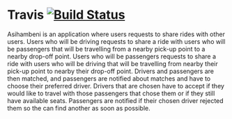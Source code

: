 # Travis [![Build Status](https://travis-ci.com/Sbonis/Asihambeni-.svg?branch=master)](https://travis-ci.com/Sbonis/Asihambeni-)

Asihambeni is an application where users requests to share rides with other users. Users who will be driving requests to share a ride with users who will be passengers that will be travelling from a nearby pick-up point to a nearby drop-off point. Users who will be passengers requests to share a ride with users who will be driving that will be travelling from nearby their pick-up point to nearby their drop-off point. Drivers and passengers are then matched, and passengers are notified about matches and have to choose their preferred driver. Drivers that are chosen have to accept if they would like to travel with those passengers that chose them or if they still have available seats. Passengers are notified if their chosen driver rejected them so the can find another as soon as possible.
